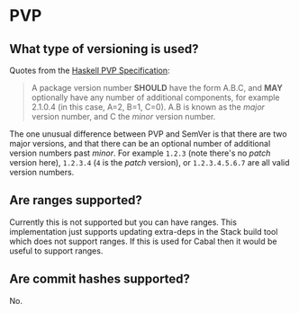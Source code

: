 # PVP

## What type of versioning is used?

Quotes from the [Haskell PVP Specification](https://pvp.haskell.org/):

> A package version number **SHOULD** have the form A.B.C, and **MAY** optionally have any number of additional components, for example 2.1.0.4 (in this case, A=2, B=1, C=0).
> A.B is known as the _major_ version number, and C the _minor_ version number.

The one unusual difference between PVP and SemVer is that there are two major versions, and that there can be an optional number of additional version numbers past _minor_.
For example `1.2.3` (note there's no _patch_ version here), `1.2.3.4` (`4` is the _patch_ version), or `1.2.3.4.5.6.7` are all valid version numbers.

## Are ranges supported?

Currently this is not supported but you can have ranges.
This implementation just supports updating extra-deps in the Stack build tool which does not support ranges.
If this is used for Cabal then it would be useful to support ranges.

## Are commit hashes supported?

No.
